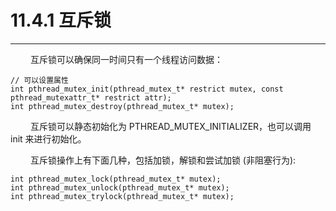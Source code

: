 # 11.4.1 互斥锁
***

&emsp;&emsp;
互斥锁可以确保同一时间只有一个线程访问数据：

    // 可以设置属性
    int pthread_mutex_init(pthread_mutex_t* restrict mutex, const pthread_mutexattr_t* restrict attr);
    int pthread_mutex_destroy(pthread_mutex_t* mutex);

&emsp;&emsp;
互斥锁可以静态初始化为 PTHREAD\_MUTEX\_INITIALIZER，也可以调用 init 来进行初始化。

&emsp;&emsp;
互斥锁操作上有下面几种，包括加锁，解锁和尝试加锁 (非阻塞行为):

    int pthread_mutex_lock(pthread_mutex_t* mutex);
    int pthread_mutex_unlock(pthread_mutex_t* mutex);
    int pthread_mutex_trylock(pthread_mutex_t* mutex);